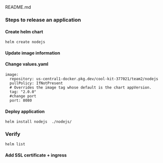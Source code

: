 README.md

### Steps to release an application


#### Create helm chart 
```
helm create nodejs
```

#### Update image information 
#### Change values.yaml
```
image:
  repository: us-central1-docker.pkg.dev/cool-kit-377021/team2/nodejs 
  pullPolicy: IfNotPresent
  # Overrides the image tag whose default is the chart appVersion.
  tag: "2.0.0"
  #change port 
  port: 8080
```

#### Deploy application 
```
helm install nodejs  ./nodejs/
```

### Verify
```
helm list 
````



#### Add SSL certificate + ingress